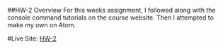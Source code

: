 ##HW-2 Overview
For this weeks assignment, I followed along with the console command tutorials on
the course website. Then I attempted to make my own on Atom.

#Live Site:
[HW-2](https://ewilsey.github.io/MART441/HW-2/)
